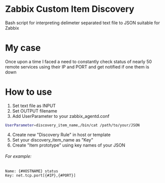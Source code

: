 # Zabbix Custom Item Discovery
Bash script for interpreting delimeter separated text file to JSON suitable for Zabbix

# My case
Once upon a time I faced a need to constantly check status of nearly 50 remote services using their IP and PORT and get notified if one them is down

# How to use
1. Set text file as INPUT
2. Set OUTPUT filename
3.  Add UserParameter to your zabbix_agentd.conf
```bash
UserParameter=discovery_item_name,/bin/cat /path/to/your/JSON
```
4. Create new "Discovery Rule" in host or template
5. Set your discovery_item_name as "Key"
6. Create "Item prototype" using key names of your JSON
###### For example:
    Name: {#HOSTNAME} status
    Key: net.tcp.port[{#IP},{#PORT}]
